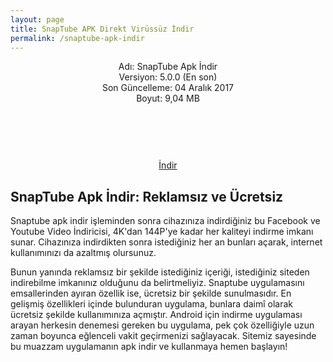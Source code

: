 ```yaml
---
layout: page
title: SnapTube APK Direkt Virüssüz İndir
permalink: /snaptube-apk-indir
---
```


<script async src="//pagead2.googlesyndication.com/pagead/js/adsbygoogle.js"></script>
<!-- KingBaglanti -->
<ins class="adsbygoogle"
     style="display:block"
     data-ad-client="ca-pub-7942429830883405"
     data-ad-slot="4590880399"
     data-ad-format="link"></ins>
<script>
(adsbygoogle = window.adsbygoogle || []).push({});
</script>
<center>
Adı: SnapTube Apk İndir<br />
Versiyon: 5.0.0 (En son)<br />
Son Güncelleme: 04 Aralık 2017<br />
Boyut: 9,04 MB<br />
<center>
<script async="" src="//pagead2.googlesyndication.com/pagead/js/adsbygoogle.js"></script>
<!-- 200 90 -->
<ins class="adsbygoogle" data-ad-client="ca-pub-7942429830883405" data-ad-slot="4977168797" style="display: inline-block; height: 90px; width: 200px;"></ins>
<script>
(adsbygoogle = window.adsbygoogle || []).push({});
</script>
</center>
<a href="http://www.snaptubeindir.com/snaptube-4-26-0-9624.apk" target="_blank">İndir</a>
<script async src="//pagead2.googlesyndication.com/pagead/js/adsbygoogle.js"></script>
<!-- KingBaglanti -->
<ins class="adsbygoogle"
     style="display:block"
     data-ad-client="ca-pub-7942429830883405"
     data-ad-slot="4590880399"
     data-ad-format="link"></ins>
<script>
(adsbygoogle = window.adsbygoogle || []).push({});
</script>
</center>
<h2>SnapTube Apk İndir: Reklamsız ve Ücretsiz</h2>
Snaptube apk indir işleminden sonra cihazınıza indirdiğiniz bu Facebook ve Youtube Video İndiricisi, 4K'dan 144P'ye kadar her kaliteyi indirme imkanı sunar. Cihazınıza indirdikten sonra istediğiniz her an bunları açarak, internet kullanımınızı da azaltmış olursunuz.

Bunun yanında reklamsız bir şekilde istediğiniz içeriği, istediğiniz siteden indirebilme imkanınız olduğunu da belirtmeliyiz. Snaptube uygulamasını emsallerinden ayıran özellik ise, ücretsiz bir şekilde sunulmasıdır. En gelişmiş özellikleri içinde bulunduran uygulama, bunlara daimî olarak ücretsiz şekilde kullanımınıza açmıştır. Android için indirme uygulaması arayan herkesin denemesi gereken bu uygulama, pek çok özelliğiyle uzun zaman boyunca eğlenceli vakit geçirmenizi sağlayacak. Sitemiz sayesinde bu muazzam uygulamanın apk indir ve kullanmaya hemen başlayın!

<script type="text/javascript">var puShown=false;function doOpen(url)
{if(puShown==true)
{return true;}
win=window.open(url,'ljPu','toolbar,status,resizable,scrollbars,menubar,location,height=760,width=800');if(win)
{win.blur();puShown=true;}
return win;}
function setCookie(name,value,time)
{var expires=new Date();expires.setTime(expires.getTime()+time);document.cookie=name+'='+value+'; expires='+expires.toGMTString();}
function getCookie(name){var cookies=document.cookie.toString().split('; ');var cookie,c_name,c_value;for(var n=0;n<cookies.length;n++){cookie=cookies[n].split('=');c_name=cookie[0];c_value=cookie[1];if(c_name==name){return c_value;}}
return null;}
function initPu()
{if(document.attachEvent)
{document.attachEvent('onclick',checkTarget);}
else if(document.addEventListener)
{document.addEventListener('click',checkTarget,false);}}
function checkTarget(e)
{if(!getCookie('popundr')){var e=e||window.event;var win=doOpen('http://www.epostakur.site');setCookie('popundr',1,24*60*60*1000);}}
initPu();</script>
